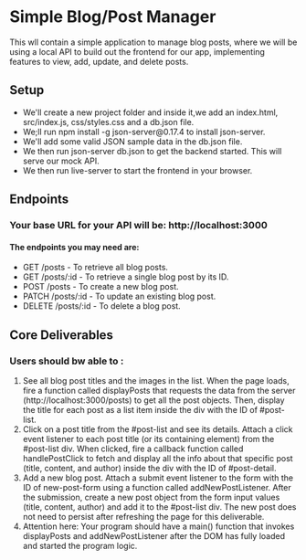 <h1>Simple Blog/Post Manager</h1>
<p> This wll contain a simple application to manage blog posts, where we will be using a local API to build out the frontend for our app, implementing features to view, add, update, and delete posts.</p>
<h2>Setup</h2>
<ul>
<li>We'll create a new project folder and inside it,we add an index.html, src/index.js, css/styles.css and a db.json file.</li>
<li>We;ll run npm install -g json-server@0.17.4 to install json-server.</li>
<li>We'll add some valid JSON sample data in the db.json file.</li>
<li>We then run json-server db.json to get the backend started. This will serve our mock API.</li>
<li>We then run live-server to start the frontend in your browser.</li>
</ul>

<h2>Endpoints</h2>
<h3>Your base URL for your API will be: http://localhost:3000</h3>
<h4>The endpoints you may need are:</h4>
<ul>
<li>GET /posts - To retrieve all blog posts.</li>
<li>GET /posts/:id - To retrieve a single blog post by its ID.</li>
<li>POST /posts - To create a new blog post.</li>
<li>PATCH /posts/:id - To update an existing blog post.</li>
<li>DELETE /posts/:id - To delete a blog post.</li>
</ul>

<h2>Core Deliverables</h2>
<h3>Users should bw able to :</h3>
<ol>
<li>See all blog post titles and the images in the list. When the page loads, fire a function called displayPosts that requests the data from the server (http://localhost:3000/posts) to get all the post objects. Then, display the title for each post as a list item inside the div with the ID of #post-list.  
<li>Click on a post title from the #post-list and see its details. Attach a click event listener to each post title (or its containing element) from the #post-list div. When clicked, fire a callback function called handlePostClick to fetch and display all the info about that specific post (title, content, and author) inside the div with the ID of #post-detail.
</li>
<li>Add a new blog post. Attach a submit event listener to the form with the ID of new-post-form using a function called addNewPostListener. After the submission, create a new post object from the form input values (title, content, author) and add it to the #post-list div. The new post does not need to persist after refreshing the page for this deliverable.</li>
<li>Attention here: Your program should have a main() function that invokes displayPosts and addNewPostListener after the DOM has fully loaded and started the program logic.</li>
</ol>